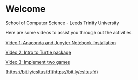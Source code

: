 # Welcome

School of Computer Science - Leeds Trinity University

Here are some videos to assist you through out the activities. 

[Video 1: Anaconda and Jupyter Notebook Installation](https://web.microsoftstream.com/video/5871e9a6-7a6f-43da-8b5b-c2758b77eac4)

[Video 2: Intro to Turtle package](https://web.microsoftstream.com/video/1ae3b7be-58d3-4e85-9114-949ac878ce35)

[Video 3: Implement two games](https://web.microsoftstream.com/video/9fea89a4-3cd4-464b-841b-670a8ed6d55d)

[https://bit.ly/csltusfd](https://bit.ly/csltusfd)

